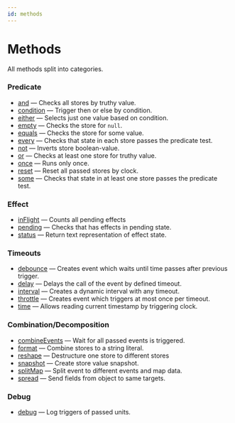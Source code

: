 ```yaml
---
id: methods
---
```


# Methods

All methods split into categories.

### Predicate

- [and](./and/readme.md) — Checks all stores by truthy value.
- [condition](./condition/readme.md) — Trigger then or else by condition.
- [either](./either/readme.md) — Selects just one value based on condition.
- [empty](./empty/readme.md) — Checks the store for `null`.
- [equals](./equals/readme.md) — Checks the store for some value.
- [every](./every/readme.md) — Checks that state in each store passes the predicate test.
- [not](./not/readme.md) — Inverts store boolean-value.
- [or](./or/readme.md) — Checks at least one store for truthy value.
- [once](./once/readme.md) — Runs only once.
- [reset](./reset/readme.md) — Reset all passed stores by clock.
- [some](./some/readme.md) — Checks that state in at least one store passes the predicate test.

### Effect

- [inFlight](./in-flight/readme.md) — Counts all pending effects
- [pending](./pending/readme.md) — Checks that has effects in pending state.
- [status](./status/readme.md) — Return text representation of effect state.

### Timeouts

- [debounce](./debounce/readme.md) — Creates event which waits until time passes after previous trigger.
- [delay](./delay/readme.md) — Delays the call of the event by defined timeout.
- [interval](./interval/readme.md) — Creates a dynamic interval with any timeout.
- [throttle](./throttle/readme.md) — Creates event which triggers at most once per timeout.
- [time](./time/readme.md) — Allows reading current timestamp by triggering clock.

### Combination/Decomposition

- [combineEvents](./combine-events/readme.md) — Wait for all passed events is triggered.
- [format](./format/readme.md) — Combine stores to a string literal.
- [reshape](./reshape/readme.md) — Destructure one store to different stores
- [snapshot](./snapshot/readme.md) — Create store value snapshot.
- [splitMap](./split-map/readme.md) — Split event to different events and map data.
- [spread](./spread/readme.md) — Send fields from object to same targets.

### Debug

- [debug](./debug/readme.md) — Log triggers of passed units.
